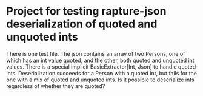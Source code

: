  Project for testing rapture-json deserialization of quoted and unquoted ints
==============================================================================

There is one test file. The json contains an array of two Persons, one of which has an int value quoted, and the other, both quoted and unquoted int values. There is a special implicit BasicExtractor[Int, Json] to handle quoted ints. Deserialization succeeds for a Person with a quoted int, but fails for the one with a mix of quoted and unquoted ints. Is it possible to deserialize ints regardless of whether they are quoted?